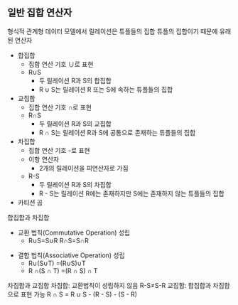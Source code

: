 ## 일반 집합 연산자
형식적 관계형 데이터 모델에서 릴레이션은 튜플들의 집합
튜플의 집합이기 때문에 유래된 연산자

- 합집합
	- 집합 연산 기호 ∪로 표현
	- R∪S
		- 두 릴레이션 R과 S의 합집합  
		- R ∪ S는 릴레이션 R 또는 S에 속하는 튜플들의 집합
- 교집합
	- 집합 연산 기호 ∩로 표현
	- R∩S
		- 두 릴레이션 R과 S의 교집합  
		- R ∩ S는 릴레이션 R과 S에 공통으로 존재하는 튜플들의 집합
- 차집합
	- 집합 연산 기호 -로 표현
	- 이항 연산자
		- 2개의 릴레이션을 피연산자로 가짐
	- R-S
		- 두 릴레이션 R과 S의 차집합  
		- R - S는 릴레이션 R에는 존재하지만 S에는 존재하지 않는 튜플들의 집합 
- 카티션 곱



합집합과 차집합
* 교환 법칙(Commutative Operation) 성립
	* R∪S=S∪R R∩S=S∩R
- 결합 법칙(Associative Operation) 성립 
	- R∪(S∪T) =(R∪S)∪T  
	- R ∩(S ∩ T) =(R ∩ S) ∩ T

차집합과 교집합
차집합: 교환법칙이 성립하지 않음 R-S≠S-R
교집합: 합집합과 차집합으로 표현 가능 R ∩ S = R ∪ S - (R - S) - (S - R)

##